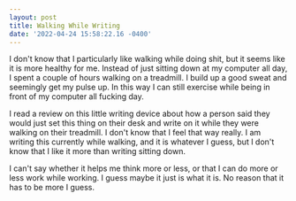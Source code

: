 ```yaml
--- 
layout: post 
title: Walking While Writing 
date: '2022-04-24 15:58:22.16 -0400' 
--- 
```

I don't know that I particularly like walking while doing shit, but it seems like it is more healthy for me. 
Instead of just sitting down at my computer all day, I spent a couple of hours walking on a treadmill. I build 
up a good sweat and seemingly get my pulse up. In this way I can still exercise while being in front of my 
computer all fucking day. 

I read a review on this little writing device about how a person said they would just set this thing on their 
desk and write on it while they were walking on their treadmill. I don't know that I feel that way really. I am 
writing this currently while walking, and it is whatever I guess, but I don't know that I like it more than 
writing sitting down. 

I can't say whether it helps me think more or less, or that I can do more or less work while working. I guess 
maybe it just is what it is. No reason that it has to be more I guess. 
